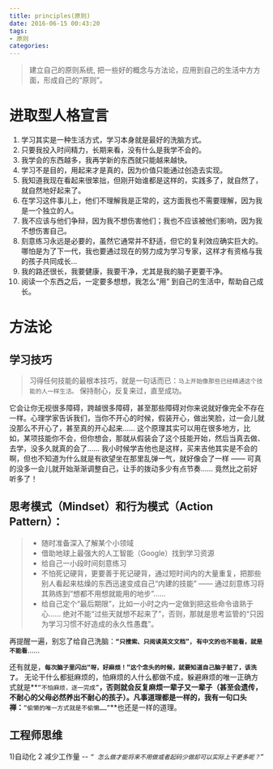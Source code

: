 ```yaml
---
title: principles(原则)
date: 2016-06-15 00:43:20
tags:
- 原则
categories:
---
```


> 建立自己的原则系统, 把一些好的概念与方法论，应用到自己的生活中方方面，形成自己的“原则”。


# 进取型人格宣言
1. 学习其实是一种生活方式，学习本身就是最好的洗脑方式。
2. 只要我投入时间精力，长期来看，没有什么是我学不会的。
3. 我学会的东西越多，我再学新的东西就只能越来越快。
4. 学习不是目的，用起来才是真的，因为价值只能通过创造去实现。
5. 我知道我现在看起来很笨拙，但刚开始谁都是这样的，实践多了，就自然了，就自然地好起来了。
6. 在学习这件事儿上，他们不理解我是正常的，这方面我也不需要理解，因为我是一个独立的人。
7. 我不应该与他们争辩，因为我不想伤害他们；我也不应该被他们影响，因为我不想伤害自己。
8. 刻意练习永远是必要的，虽然它通常并不舒适，但它的复利效应确实巨大的。哪怕是为了下一代，我也要通过现在的努力成为学习专家，这样才有资格与我的孩子共同成长…
9. 我的路还很长，我要健康，我要干净，尤其是我的脑子更要干净。
10. 阅读一个东西之后，一定要多想想，我怎么“用” 到自己的生活中，帮助自己成长。

# 方法论
## 学习技巧
> 习得任何技能的最根本技巧，就是一句话而已：`马上开始像那些已经精通这个技能的人一样生活。`
> 保持耐心，反复来过，直至成功。

它会让你无视很多障碍，跨越很多障碍，甚至那些障碍对你来说就好像完全不存在一样。心理学家告诉我们，当你不开心的时候，假装开心，做出笑脸，过一会儿就没那么不开心了，甚至真的开心起来…… 这个原理其实可以用在很多地方，比如，某项技能你不会，但你想会，那就从假装会了这个技能开始，然后当真去做、去学，没多久就真的会了…… 我小时候学吉他也是这样，买来吉他其实是不会的啊，但也不知道为什么就是有欲望坐在那里乱弹一气，就好像会了一样 —— 可真的没多一会儿就开始渐渐调整自己，让手的拨动多少有点节奏…… 竟然比之前好听多了！

## 思考模式（Mindset）和行为模式（Action Pattern）：
> - 随时准备深入了解某个小领域
> - 借助地球上最强大的人工智能（Google）找到学习资源
> - 给自己一小段时间刻意练习
> - 不怕死记硬背，更要善于死记硬背，通过短时间内的大量重复，把那些别人看起来枯燥的东西迅速变成自己“内建的技能” —— 通过刻意练习将其熟练到“想都不用想就能用的地步”……
> - 给自己定个“最后期限”，比如一小时之内一定做到把这些命令谙熟于心…… 绝对不能“过些天就想不起来了”，否则，那就是思考监管的“只因为学习习惯不好造成的永久性愚蠢”。

再提醒一遍，别忘了给自己洗脑：**`“只搜索、只阅读英文文档”`**，**`有中文的也不能看，就是不能看`**……

还有就是，**`每次脑子里闪出“呀，好麻烦！”这个念头的时候，就要知道自己脑子脏了，该洗了`**。 无论干什么都挺麻烦的，怕麻烦的人什么都做不成，躲避麻烦的唯一正确方式就是**`“不怕麻烦，逐一完成”`**，否则就会反复麻烦一辈子又一辈子（甚至会遗传，不耐心的父母必然养出不耐心的孩子）。凡事道理都是一样的，我有一句口头禅：**`“偷懒的唯一方式就是不偷懒……”`**也还是一样的道理。

## 工程师思维 
1)自动化
2 减少工作量  -- *`“ 怎么做才能将来不用做或者起码少做却可以实际上干更多呢？”`*